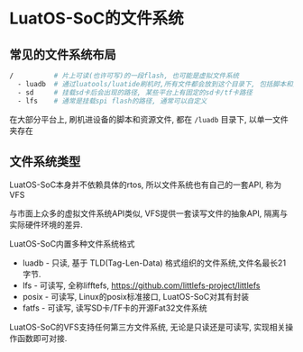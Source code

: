 # LuatOS-SoC的文件系统

## 常见的文件系统布局

```bash
/          # 片上可读(也许可写)的一段flash, 也可能是虚拟文件系统
  - luadb  # 通过luatools/luatide刷机时,所有文件都会放到这个目录下, 包括脚本和资源文件
  - sd     # 挂载sd卡后会出现的路径, 某些平台上有固定的sd卡/tf卡路径
  - lfs    # 通常是挂载spi flash的路径, 通常可以自定义
```

在大部分平台上, 刷机进设备的脚本和资源文件, 都在 `/luadb` 目录下, 以单一文件夹存在

## 文件系统类型

LuatOS-SoC本身并不依赖具体的rtos, 所以文件系统也有自己的一套API, 称为VFS

与市面上众多的虚拟文件系统API类似, VFS提供一套读写文件的抽象API, 隔离与实际硬件环境的差异.

LuatOS-SoC内置多种文件系统格式

* luadb - 只读, 基于 TLD(Tag-Len-Data) 格式组织的文件系统,文件名最长21字节.
* lfs   - 可读写, 全称lifftefs, https://github.com/littlefs-project/littlefs
* posix - 可读写, Linux的posix标准接口, LuatOS-SoC对其有封装
* fatfs - 可读写, 读写SD卡/TF卡的开源Fat32文件系统

LuatOS-SoC的VFS支持任何第三方文件系统, 无论是只读还是可读写, 实现相关操作函数即可对接.
